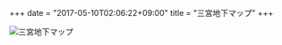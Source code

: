 +++
date = "2017-05-10T02:06:22+09:00"
title = "三宮地下マップ"
+++

![三宮地下マップ](/img/13321302_1015303525223260_1471252861_o.jpg)
